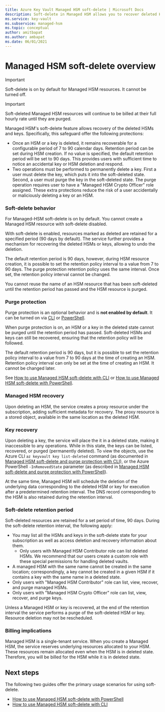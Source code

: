 ```yaml
---
title: Azure Key Vault Managed HSM soft-delete | Microsoft Docs
description: Soft-delete in Managed HSM allows you to recover deleted HSM instances and keys.
ms.service: key-vault
ms.subservice: managed-hsm
ms.topic: conceptual
author: amitbapat
ms.author: ambapat
ms.date: 06/01/2021
---
```


# Managed HSM soft-delete overview

> [!IMPORTANT]
> Soft-delete is on by default for Managed HSM resources. It cannot be turned off.

> [!IMPORTANT]
> Soft-deleted Managed HSM resources will continue to be billed at their full hourly rate until they are purged.

Managed HSM's soft-delete feature allows recovery of the deleted HSMs and keys. Specifically, this safeguard offer the following protections:

- Once an HSM or a key is deleted, it remains recoverable for a configurable period of 7 to 90 calendar days. Retention period can be set during HSM creation. If no value is specified, the default retention period will be set to 90 days. This provides users with sufficient time to notice an accidental key or HSM deletion and respond.
- Two operations must be performed to permanently delete a key. First a user must delete the key, which puts it into the soft-deleted state. Second, a user must purge the key in the soft-deleted state. The purge operation requires user to have a "Managed HSM Crypto Officer" role assigned. These extra protections reduce the risk of a user accidentally or maliciously deleting a key or an HSM.


### Soft-delete behavior

For Managed-HSM soft-delete is on by default. You cannot create a Managed HSM resource with soft-delete disabled.

With soft-delete is enabled, resources marked as deleted are retained for a specified period (90 days by default). The service further provides a mechanism for recovering the deleted HSMs or keys, allowing to undo the deletion.

The default retention period is 90 days, however, during HSM resource creation, it is possible to set the retention policy interval to a value from 7 to 90 days. The purge protection retention policy uses the same interval. Once set, the retention policy interval cannot be changed.

You cannot reuse the name of an HSM resource that has been soft-deleted until the retention period has passed and the HSM resource is purged.

### Purge protection

Purge protection is an optional behavior and is **not enabled by default**. It can be turned on via [CLI](./recovery.md?tabs=azure-cli) or [PowerShell](./recovery.md?tabs=azure-powershell).

When purge protection is on, an HSM or a key in the deleted state cannot be purged until the retention period has passed. Soft-deleted HSMs and keys can still be recovered, ensuring that the retention policy will be followed.

The default retention period is 90 days, but it is possible to set the retention policy interval to a value from 7 to 90 days at the time of creating an HSM. Retention policy interval can only be set at the time of creating an HSM. It cannot be changed later.

See [How to use Managed HSM soft-delete with CLI](./recovery.md?tabs=azure-cli#managed-hsm-cli) or [How to use Managed HSM soft-delete with PowerShell](./recovery.md?tabs=azure-powershell#managed-hsm-powershell).

### Managed HSM recovery

Upon deleting an HSM, the service creates a proxy resource under the subscription, adding sufficient metadata for recovery. The proxy resource is a stored object, available in the same location as the deleted HSM. 

### Key recovery

Upon deleting a key, the service will place the it in a deleted state, making it inaccessible to any  operations. While in this state, the keys can be listed, recovered, or purged (permanently deleted). To view the objects, use the Azure CLI `az keyvault key list-deleted` command (as documented in [Managed HSM soft-delete and purge protection with CLI](./recovery.md?tabs=azure-cli#keys-cli)), or the Azure PowerShell `-InRemovedState` parameter (as described in [Managed HSM soft-delete and purge protection with PowerShell](./recovery.md?tabs=azure-powershell#keys-powershell)).  

At the same time, Managed HSM will schedule the deletion of the underlying data corresponding to the deleted HSM or key for execution after a predetermined retention interval. The DNS record corresponding to the HSM is also retained during the retention interval.

### Soft-delete retention period

Soft-deleted resources are retained for a set period of time, 90 days. During the soft-delete retention interval, the following apply:

- You may list all the HSMs and keys in the soft-delete state for your subscription as well as access deletion and recovery information about them.
  - Only users with Managed HSM Contributor role can list deleted HSMs. We recommend that our users create a custom role with these special permissions for handling deleted vaults.
- A managed HSM with the same name cannot be created in the same location; correspondingly, a key cannot be created in a given HSM if it contains a key with the same name in a deleted state.
- Only users with "Managed HSM Contributor" role can list, view, recover, and purge managed HSMs.
- Only users with "Managed HSM Crypto Officer" role can list, view, recover, and purge keys.
  
Unless a Managed HSM or key is recovered, at the end of the retention interval the service performs a purge of the soft-deleted HSM or key. Resource deletion may not be rescheduled.

### Billing implications

Managed HSM is a single-tenant service. When you create a Managed HSM, the service reserves underlying resources allocated to your HSM. These resources remain allocated even when the HSM is in deleted state. Therefore, you will be billed for the HSM while it is in deleted state.

## Next steps

The following two guides offer the primary usage scenarios for using soft-delete.

- [How to use Managed HSM soft-delete with PowerShell](./recovery.md?tabs=azure-powershell) 
- [How to use Managed HSM soft-delete with CLI](./recovery.md?tabs=azure-cli)
